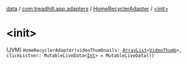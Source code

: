 [data](../../index.md) / [com.treadhill.app.adapters](../index.md) / [HomeRecyclerAdapter](index.md) / [&lt;init&gt;](./-init-.md)

# &lt;init&gt;

(JVM) `HomeRecyclerAdapter(videoThumbnails: `[`ArrayList`](https://kotlinlang.org/api/latest/jvm/stdlib/kotlin.collections/-array-list/index.html)`<`[`VideoThumb`](../../com.treadhill.app.data-types/-video-thumb/index.md)`>, clickListner: MutableLiveData<`[`Int`](https://kotlinlang.org/api/latest/jvm/stdlib/kotlin/-int/index.html)`> = MutableLiveData())`